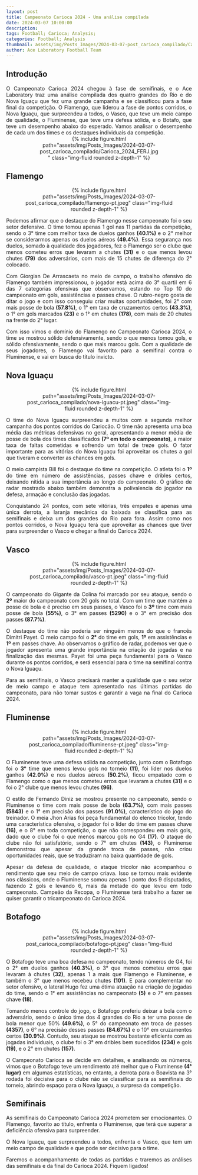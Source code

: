```yaml
---
layout: post
title: Campeonato Carioca 2024 - Uma análise compilada
date: 2024-03-07 10:00:00
description: 
tags: Football; Carioca; Analysis;
categories: Football; Analysis
thumbnail: assets/img/Posts_Images/2024-03-07-post_carioca_compilado/Carioca_2024_FERJ.jpg
author: Ace Laboratory Football Team
---
```


<h2>Introdução</h2>

<div style="text-align: justify"> 
O Campeonato Carioca 2024 chegou à fase de semifinais, e o Ace Laboratory traz uma análise compilada dos quatro grandes do Rio e do Nova Iguaçu que fez uma grande campanha e se classificou para a fase final da competição. O Flamengo, que liderou a fase de pontos corridos, o Nova Iguaçu, que surpreendeu a todos, o Vasco, que teve um meio campo de qualidade, o Fluminense, que teve uma defesa sólida, e o Botafo, que teve um desempenho abaixo do esperado. Vamos analisar o desempenho de cada um dos times e os destaques individuais da competição.
</div>

<div style="width: 65%; margin: 0 auto; text-align: center;">
{% include figure.html path="assets/img/Posts_Images/2024-03-07-post_carioca_compilado/Carioca_2024_FERJ.jpg" class="img-fluid rounded z-depth-1" %}
</div>

<h2>Flamengo</h2>

<div style="width: 80%; margin: 0 auto; text-align: center;">
{% include figure.html path="assets/img/Posts_Images/2024-03-07-post_carioca_compilado/flamengo-pt.jpeg" class="img-fluid rounded z-depth-1" %}
</div>

<div style="text-align: justify"> 
<p align="justify">
Podemos afirmar que o destaque do Flamengo nesse campeonato foi o seu setor defensivo. O time tomou apenas 1 gol nas 11 partidas da competição, sendo o 3° time com melhor taxa de duelos ganhos <b>(40.1%)</b> e o 2° melhor se considerarmos  apenas os duelos aéreos <b>(49.4%)</b>. Essa segurança nos duelos, somado à qualidade dos jogadores, fez o Flamengo ser o clube que menos cometeu erros que levaram a chutes <b>(31)</b> e o que menos levou chutes <b>(79)</b> dos adversários, com mais de 15 chutes de diferença do 2° colocado.
</p>

<p align="justify">
Com Giorgian De Arrascaeta no meio de campo, o trabalho ofensivo do Flamengo também impressionou, o jogador está acima do 3° quartil em 6 das 7 categorias ofensivas que observamos, estando no Top 10 do campeonato em gols, assistências e passes chave. O rubro-negro gosta de ditar o jogo e com isso conseguiu criar muitas oportunidades, foi 2° com mais posse de bola <b>(57.8%)</b>, o 1° em taxa de cruzamentos certos <b>(43.3%)</b>, o 1° em gols marcados <b>(23)</b> e o 1° em chutes <b>(178)</b>, com mais de 20 chutes na frente do 2° lugar.
</p>
<p align="justify">
Com isso vimos o domínio do Flamengo no Campeonato Carioca 2024, o time se mostrou sólido defensivamente, sendo o que menos tomou gols, e sólido ofensivamente, sendo o que mais marcou gols. Com a qualidade de seus jogadores, o Flamengo vai favorito para a semifinal contra o Fluminense, e vai em busca do título invicto.
</p>
</div>

<h2>Nova Iguaçu</h2>

<div style="width: 80%; margin: 0 auto; text-align: center;">
{% include figure.html path="assets/img/Posts_Images/2024-03-07-post_carioca_compilado/nova-iguacu-pt.jpeg" class="img-fluid rounded z-depth-1" %}
</div>

<div style="text-align: justify"> 
<p align="justify">
O time do Nova Iguaçu surpreendeu a muitos com a segunda melhor campanha dos pontos corridos do Cariocão. O time não apresenta uma boa média das métricas defensivas no geral, apresentando a menor média de posse de bola dos times classificados <b>(7º em todo o campeonato)</b>, a maior taxa de faltas cometidas e sofrendo um total de treze gols. O fator importante para as vitórias do Nova Iguaçu foi aproveitar os chutes a gol que tiveram e converter as chances em gols.
</p>

<p align="justify">
O meio campista Bill foi o destaque do time na competição. O atleta foi o <b>1º</b> do time em número de assistências, passes chave e dribles certos, deixando nítida a sua importância ao longo do campeonato. O gráfico de radar mostrado abaixo também demonstra a polivalencia do jogador na defesa, armação e conclusão das jogadas.
</p>

<p align="justify">
Conquistando 24 pontos, com sete vitórias, três empates e apenas uma única derrota, a laranja mecânica da baixada se classifica para as semifinais e deixa um dos grandes do Rio para fora. Assim como nos pontos corridos, o Nova Iguaçu terá que aproveitar as chances que tiver para surpreender o Vasco e chegar a final do Carioca 2024.
</p>
</div>


<h2>Vasco</h2>


<div style="width: 80%; margin: 0 auto; text-align: center;">
{% include figure.html path="assets/img/Posts_Images/2024-03-07-post_carioca_compilado/vasco-pt.jpeg" class="img-fluid rounded z-depth-1" %}
</div>

<div style="text-align: justify">
<p align="justify">
O campeonato do Gigante da Colina foi marcado por seu ataque, sendo o <b>2º</b> maior do campeonato com 20 gols no total.
Com um time que mantém a posse de bola e é preciso em seus passes, o Vasco foi o <b>3º</b> time com mais posse de bola <b>(55%)</b>, o 3° em passes <b>(5290)</b> e o 3° em precisão dos passes <b>(87.7%)</b>.
</p>

<p align="justify">
O destaque do time não poderia ser ninguém menos do que o francês Dimitri Payet. O meio campo foi o <b>2°</b> do time em gols, <b>1º</b> em assistências e <b>1º</b> em passes chave. Ao observamos o gráfico de radar, podemos ver que o jogador apresenta uma grande importância na criação de jogadas e na finalização das mesmas. Payet foi uma peça fundamental para o Vasco durante os pontos corridos, e será essencial para o time na semifinal contra o Nova Iguaçu.
</p>

<p align="justify">
Para as semifinais, o Vasco precisará manter a qualidade que o seu setor de meio campo e ataque tem apresentado nas últimas partidas do campeonato, para não tomar sustos e garantir a vaga na final do Carioca 2024.
</p>
</div>

<h2>Fluminense</h2>
<div style="width: 80%; margin: 0 auto; text-align: center;">
{% include figure.html path="assets/img/Posts_Images/2024-03-07-post_carioca_compilado/fluminense-pt.jpeg" class="img-fluid rounded z-depth-1" %}
</div>
<div style="text-align: justify"> 

<p align="justify">
O Fluminense teve uma defesa sólida na competição, junto com o Botafogo foi o <b>3°</b> time que menos levou gols no torneio <b>(11)</b>, foi líder nos duelos ganhos <b>(42.0%)</b> e nos duelos aéreos <b>(50.2%)</b>, ficou empatado com o Flamengo como o que menos cometeu erros que levaram a chutes <b>(31)</b> e o foi o 2° clube que menos levou chutes <b>(96)</b>.
</p>

<p align="justify">
O estilo de Fernando Diniz se mostrou presente no campeonato, sendo o Fluminense o time com mais posse de bola <b>(63.7%)</b>, com mais passes <b>(5843)</b> e o 1° em precisão dos passes <b>(91.0%)</b>, característico do jogo do treinador. O meia Jhon Arias foi peça fundamental do elenco tricolor, tendo uma característica ofensiva, o jogador foi o líder do time em passes chave <b>(16)</b>, e o 8° em toda competição, o que não correspondeu em mais gols, dado que o clube foi o que menos marcou gols no G4 <b>(17)</b>. O ataque do clube não foi satisfatório, sendo o 7° em chutes <b>(143)</b>, o Fluminense demonstrou que apesar da grande troca de passes, não criou oportunidades reais, que se traduziram na baixa quantidade de gols.
</p>

<p align="justify">
Apesar da defesa de qualidade, o ataque tricolor não acompanhou o rendimento que seu meio de campo criava. Isso se tornou mais evidente nos clássicos, onde o Fluminense somou apenas 1 ponto dos 9 disputados, fazendo 2 gols e levando 6, mais da metade do que levou em todo campeonato. Campeão da Recopa, o Fluminense terá trabalho a fazer se quiser garantir o tricampeonato do Carioca 2024.
</p>
</div>

<h2>Botafogo</h2>

<div style="width: 80%; margin: 0 auto; text-align: center;">
{% include figure.html path="assets/img/Posts_Images/2024-03-07-post_carioca_compilado/botafogo-pt.jpeg" class="img-fluid rounded z-depth-1" %}
</div>

<div style="text-align: justify">
<p align="justify">
O Botafogo teve uma boa defesa no campeonato, tendo números de G4, foi o 2° em duelos ganhos <b>(40.3%)</b>, o 3° que menos cometeu erros que levaram à chutes <b>(32)</b>, apenas 1 a mais que Flamengo e Fluminense, e também o 3° que menos recebeu chutes <b>(101)</b>. E para complementar no setor ofensivo, o lateral Hugo fez uma ótima atuação na criação de jogadas do time, sendo o 1° em assistências no campeonato <b>(5)</b> e o 7° em passes chave <b>(18)</b>.
</p>

<p align="justify">
Tomando menos controle do jogo, o Botafogo preferiu deixar a bola com o adversário, sendo o único time dos 4 grandes do Rio a ter uma posse de bola menor que 50% <b>(49.6%)</b>, o 5° do campeonato em troca de passes <b>(4357)</b>, o 6° na precisão desses passes <b>(84.67%)</b> e o 10° em cruzamentos certos <b>(30.9%)</b>. Contudo, seu ataque se mostrou bastante eficiente com as jogadas individuais, o clube foi o 3° em dribles bem sucedidos <b>(234)</b> e gols <b>(19)</b>, e o 2° em chutes <b>(157)</b>.
</p>

<p align="justify">
O Campeonato Carioca se decide em detalhes, e analisando os números, vimos que o Botafogo teve um rendimento até melhor que o Fluminense <b>(4° lugar)</b> em algumas estatísticas, no entanto, a derrota para o Boavista na 3° rodada foi decisiva para o clube não se classificar para as semifinais do torneio, abrindo espaço para o Nova Iguaçu, a surpresa da competição.
</p>
</div>



<h2>Semifinais</h2>
<div style="text-align: justify">
<p align="justify">
As semifinais do Campeonato Carioca 2024 prometem ser emocionantes. O Flamengo, favorito ao título, enfrenta o Fluminense, que terá que superar a deficiência ofensiva para surpreender.
</p>

<p align="justify">
O Nova Iguaçu, que surpreendeu a todos, enfrenta o Vasco, que tem um meio campo de qualidade e que pode ser decisivo para o time.
</p>

<p align="justify">
Faremos o acompanhamento de todas as partidas e traremos as análises das semifinais e da final do Carioca 2024. Fiquem ligados!
</p>
</div>